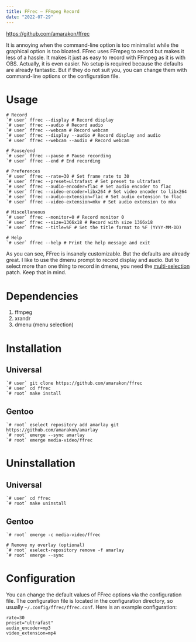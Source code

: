 ```yaml
---
title: FFrec – FFmpeg Record
date: "2022-07-29"
---
```


https://github.com/amarakon/ffrec

It is annoying when the command-line option is too minimalist while the graphical option is too bloated.
FFrec uses FFmpeg to record but makes it less of a hassle.
It makes it just as easy to record with FFmpeg as it is with OBS.
Actually, it is even easier.
No setup is required because the defaults are already fantastic.
But if they do not suit you, you can change them with command-line options or the configuration file.

# Usage

```shellell
# Record
`# user` ffrec --display # Record display
`# user` ffrec --audio # Record audio
`# user` ffrec --webcam # Record webcam
`# user` ffrec --display --audio # Record display and audio
`# user` ffrec --webcam --audio # Record webcam

# Pause/end
`# user` ffrec --pause # Pause recording
`# user` ffrec --end # End recording

# Preferences
`# user` ffrec --rate=30 # Set frame rate to 30
`# user` ffrec --preset=ultrafast # Set preset to ultrafast
`# user` ffrec --audio-encoder=flac # Set audio encoder to flac
`# user` ffrec --video-encoder=libx264 # Set video encoder to libx264
`# user` ffrec --audio-extension=flac # Set audio extension to flac
`# user` ffrec --video-extension=mkv # Set audio extension to mkv

# Miscellaneous
`# user` ffrec --monitor=0 # Record monitor 0
`# user` ffrec --size=1366x18 # Record with size 1366x18
`# user` ffrec --title=%F # Set the title format to %F (YYYY-MM-DD)

# Help
`# user` ffrec --help # Print the help message and exit
```

As you can see, FFrec is insanely customizable.
But the defaults are already great.
I like to use the dmenu prompt to record display and audio.
But to select more than one thing to record in dmenu, you need the [multi-selection](https://tools.suckless.org/dmenu/patches/multi-selection/) patch.
Keep that in mind.

# Dependencies

1. ffmpeg
1. xrandr
1. dmenu (menu selection)

# Installation

## Universal

```shell
`# user` git clone https://github.com/amarakon/ffrec
`# user` cd ffrec
`# root` make install
```

## Gentoo

```shell
`# root` eselect repository add amarlay git https://github.com/amarakon/amarlay
`# root` emerge --sync amarlay
`# root` emerge media-video/ffrec
```

# Uninstallation

## Universal

```shell
`# user` cd ffrec
`# root` make uninstall
```

## Gentoo

```shell
`# root` emerge -c media-video/ffrec

# Remove my overlay (optional)
`# root` eselect-repository remove -f amarlay
`# root` emerge --sync
```

# Configuration

You can change the default values of FFrec options via the configuration file.
The configuration file is located in the configuration directory, so usually `~/.config/ffrec/ffrec.conf`.
Here is an example configuration:

```shell
rate=30
preset="ultrafast"
audio_encoder=mp3
video_extension=mp4
```
